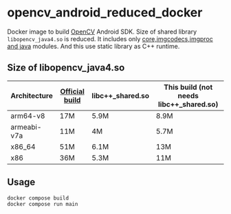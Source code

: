 # opencv_android_reduced_docker

Docker image to build [OpenCV](https://github.com/opencv/opencv) Android SDK.
Size of shared library `libopencv_java4.so` is reduced.
It includes only [core,imgcodecs,imgproc and java](https://github.com/tfandkusu/opencv_android_reduced_docker/blob/2b653c4e4f07a8f1c524884cc4e92f2ce16f5b36/build.sh#L3) modules.
And this use static library as C++ runtime.

## Size of libopencv_java4.so

| Architecture | [Official build](https://github.com/opencv/opencv/releases/tag/4.5.5) | libc++_shared.so | This build (not needs libc++_shared.so) |
| --- | --- | --- | --- |
| arm64-v8 | 17M |  5.9M | 8.9M |
| armeabi-v7a | 11M | 4M | 5.7M |
| x86_64 | 51M  | 6.1M | 13M |
| x86 | 36M | 5.3M | 11M |

## Usage


```
docker compose build
docker compose run main
```
